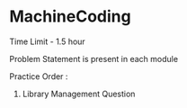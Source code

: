 # MachineCoding

Time Limit - 1.5 hour

Problem Statement is present in each module

Practice Order :
1. Library Management Question
